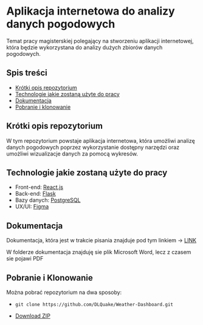 # Aplikacja internetowa do analizy danych pogodowych
Temat pracy magisterskiej polegający na stworzeniu aplikacji internetowej, która będzie wykorzystana do analizy dużych zbiorów danych pogodowych.

## Spis treści
 * [Krótki opis repozytorium](#krótki-opis-repozytorium)
 * [Technologie jakie zostaną użyte do pracy](#technologie-jakie-zostaną-użyte-do-pracy)
 * [Dokumentacja](#dokumentacja)
 * [Pobranie i klonowanie](#pobranie-i-klonowanie)

## Krótki opis repozytorium
W tym repozytorium powstaje aplikacja internetowa, która umożliwi analizę danych pogodowych poprzez wykorzystanie dostępny narzędzi oraz umożliwi wizualizacje danych za pomocą wykresów.

## Technologie jakie zostaną użyte do pracy

- Front-end: [React.js](https://react.dev/)
- Back-end: [Flask](https://flask.palletsprojects.com/en/3.0.x/)
- Bazy danych: [PostgreSQL](https://www.postgresql.org/)
- UX/UI: [Figma](https://www.figma.com/)


## Dokumentacja

Dokumentacja, która jest w trakcie pisania znajduje pod tym linkiem -> [LINK](https://github.com/DLQuake/AstroAppAnalyzer/blob/main/Dokumentacja/)

W folderze dokumentacja znajduję sie plik Microsoft Word, lecz z czasem sie pojawi PDF

## Pobranie i Klonowanie
Można pobrać repozytorium na dwa sposoby:

* ```
  git clone https://github.com/DLQuake/Weather-Dashboard.git
  ```
* [Download ZIP](https://github.com/DLQuake/AstroAppAnalyzer/archive/refs/heads/main.zip)
